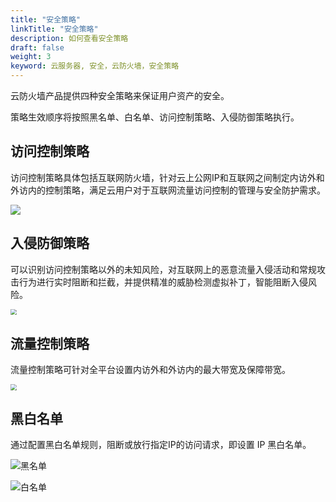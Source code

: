 ```yaml
---
title: "安全策略"
linkTitle: "安全策略"
description: 如何查看安全策略
draft: false
weight: 3
keyword: 云服务器, 安全，云防火墙，安全策略
---
```


云防火墙产品提供四种安全策略来保证用户资产的安全。

策略生效顺序将按照黑名单、白名单、访问控制策略、入侵防御策略执行。

## 访问控制策略

访问控制策略具体包括互联网防火墙，针对云上公网IP和互联网之间制定内访外和外访内的控制策略，满足云用户对于互联网流量访问控制的管理与安全防护需求。

![](../_images/firewall.png)

## 入侵防御策略

可以识别访问控制策略以外的未知风险，对互联网上的恶意流量入侵活动和常规攻击行为进行实时阻断和拦截，并提供精准的威胁检测虚拟补丁，智能阻断入侵风险。

<img src="../_images/ips.png" style="zoom:60%;" />

## 流量控制策略

流量控制策略可针对全平台设置内访外和外访内的最大带宽及保障带宽。

<img src="../_images/data_control.png" style="zoom:60%;" />

## 黑白名单

通过配置黑白名单规则，阻断或放行指定IP的访问请求，即设置 IP 黑白名单。

![黑名单](../_images/blacklist.png)

![白名单](../_images/whitelist.png)

